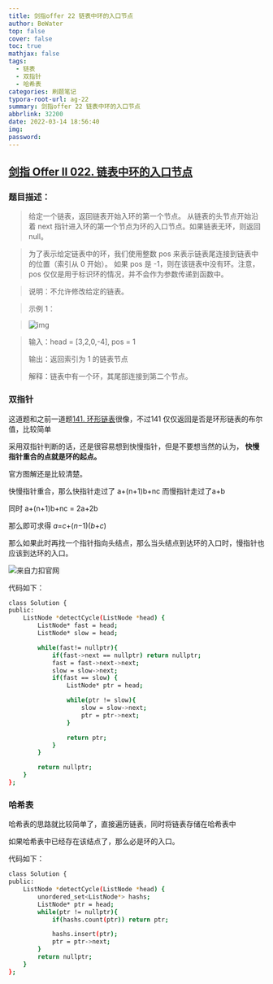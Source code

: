 ```yaml
---
title: 剑指offer 22 链表中环的入口节点
author: BeWater
top: false
cover: false
toc: true
mathjax: false
tags:
  - 链表
  - 双指针
  - 哈希表
categories: 刷题笔记
typora-root-url: ag-22
summary: 剑指offer 22 链表中环的入口节点
abbrlink: 32200
date: 2022-03-14 18:56:40
img:
password:
---
```


## [剑指 Offer II 022. 链表中环的入口节点](https://leetcode-cn.com/problems/c32eOV/)

### 题目描述：

> 给定一个链表，返回链表开始入环的第一个节点。 从链表的头节点开始沿着 next 指针进入环的第一个节点为环的入口节点。如果链表无环，则返回 null。

>  为了表示给定链表中的环，我们使用整数 pos 来表示链表尾连接到链表中的位置（索引从 0 开始）。 如果 pos 是 -1，则在该链表中没有环。注意，pos 仅仅是用于标识环的情况，并不会作为参数传递到函数中。

>  说明：不允许修改给定的链表。

>  示例 1：



> ![img](1647180224768-fbd303f1-de7c-4fc9-860d-ec66b67cad19.png)



>  输入：head = [3,2,0,-4], pos = 1
>
> 输出：返回索引为 1 的链表节点
>
> 解释：链表中有一个环，其尾部连接到第二个节点。



### 双指针



这道题和之前一道题[141. 环形链表](https://leetcode-cn.com/problems/linked-list-cycle/)很像，不过141 仅仅返回是否是环形链表的布尔值，比较简单



采用双指针判断的话，还是很容易想到快慢指针，但是不要想当然的认为，  **快慢指针重合的点就是环的起点。** 



官方图解还是比较清楚。

快慢指针重合，那么快指针走过了 a+(n+1)b+nc 而慢指针走过了a+b   

同时 a+(n+1)b+nc = 2a+2b   

那么即可求得 *a*=*c*+(*n*−1)(*b*+*c*)    

那么如果此时再找一个指针指向头结点，那么当头结点到达环的入口时，慢指针也应该到达环的入口。  

![来自力扣官网](1647180550670-5de11b6f-76f6-400c-966d-8e8fe8dff196.png)

代码如下：

```bash
class Solution {
public:
    ListNode *detectCycle(ListNode *head) {
        ListNode* fast = head;
        ListNode* slow = head;

        while(fast!= nullptr){
            if(fast->next == nullptr) return nullptr;
            fast = fast->next->next;
            slow = slow->next;
            if(fast == slow) {
                ListNode* ptr = head;

                while(ptr != slow){
                    slow = slow->next;
                    ptr = ptr->next;
                }

                return ptr;
            }
        }

        return nullptr;
    }
};
```

### 哈希表



哈希表的思路就比较简单了，直接遍历链表，同时将链表存储在哈希表中    

如果哈希表中已经存在该结点了，那么必是环的入口。   

代码如下：   

```bash
class Solution {
public:
    ListNode *detectCycle(ListNode *head) {
        unordered_set<ListNode*> hashs;
        ListNode* ptr = head;
        while(ptr != nullptr){
            if(hashs.count(ptr)) return ptr;

            hashs.insert(ptr);
            ptr = ptr->next;
        }
        return nullptr;
    }
};
```

